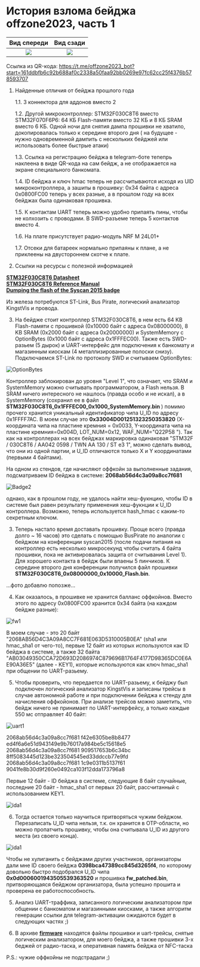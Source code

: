 # История взлома бейджа offzone2023, часть 1

Вид спереди | Вид сзади
:-------------------------:|:-------------------------:
![](/offzone2023/badge1.jpg?raw=true) | ![](/offzone2023/badge3.jpg?raw=true) |

Ссылка из QR-кода: https://t.me/offzone2023_bot?start=161ddbfb6c92b688af0c2338a50faa92bb0269e97fc62cc25f4376b578593707

1. Найденные отличия от бейджа прошлого года
   
   1.1. 3 коннектора для аддонов вместо 2
   
   1.2. Другой микроконтроллер: STM32F030C8T6 вместо STM32F070F6P6: 64 КБ Flash-памяти вместо 32 КБ и 8 КБ SRAM вместо 6 КБ. Одной ночи для снятия дампа прошивки не хватило, докопировалась только к середине второго дня ( на будущее - нужно одновременной дампить с нескольких бейджей или использовать более быстрые атаки)
   
   1.3. Ссылка на регистрацию бейджа в telegram-боте тепепрь наклеена в виде QR-кода на сам бейдж, а не отображается на экране специального банкомата.
   
   1.4. ID бейджа и ключ hmac теперь не рассчитываются исходя из UID микроконтроллера, а зашиты в прошивку: 0x34 байта с адреса 0x0800FC00 теперь у всех разные, а в прошлом году на всех бейджах была одинаковая прошивка.

   1.5. К контактам UART теперь можно удобно припаять пины, чтобы не колхозить с проводами. В SWD-разъеме теперь 5 контактов вместо 4.

   1.6. На плате присутствует радио-модуль NRF M 24L01+

   1.7. Отсеки для батареек нормально припаяны к плане, а не приклеены на двустороннем скотче к плате.
   
2. Ссылки на ресурсы с полезной информацией

<b>[STM32F030C8T6 Datasheet](https://www.st.com/resource/en/datasheet/stm32f030c8.pdf)</b><br/>
<b>[STM32F030C8T6 Reference Manual](https://www.st.com/resource/en/reference_manual/rm0360-stm32f030x4x6x8xc-and-stm32f070x6xb-advanced-armbased-32bit-mcus-stmicroelectronics.pdf)</b><br/>
<b>[Dumping the flash of the Syscan 2015 badge](https://gist.github.com/egirault/7b3fe7041e1bf5e2258ed5df7083f14d)</b><br/>

Из железа потребуются ST-Link, Bus Pirate, логический анализатор KingstVis и провода.

3. На бейдже стоит контроллер STM32F030C8T6, в нем есть 64 KB Flash-памяти с прошивкой (0x10000 байт с адреса 0x08000000), 8 KB SRAM (0x2000 байт с адреса 0x20000000) и SystemMemory с OptionBytes (0x1000 байт с адреса 0x1FFFEC00). Также есть SWD-разьем (5 дырок) и UART-интерфейс для подключения к банкомату и магазинным киоскам (4 металлизированные полоски снизу). Подключаемся ST-Link по протоколу SWD и считываем OptionBytes:

![OptionBytes](/offzone2023/STM32F030C8T6_OptionBytes.png?raw=true "Option Bytes")

Контроллер заблокирован до уровня "Level 1", что означает, что SRAM и SystemMemory можно считывать программатором, а Flash нельзя.
В SRAM ничего интересного не нашлось (правда особо и не искал), а в SystemMemory (сохранил ее в файл <b>STM32F030C8T6_0x1FFFEC00_0x1000_SystemMemory.bin </b>) помимо прочего хранится уникальный идентификатор чипа U_ID по адресу 0x1FFFF7AC. В моем случае это <b>0x33004D001251323250353820</b> (X-координата чипа на пластине кремния = 0x0033, Y-координата чипа на пластине кремния=0x004D, LOT_NUM=0x12, WAF_NUM="Q22P58 "). Так как на контроллерах на всех бейджах маркировка одинаковая "STM32F / 030C8T6 / AA042 0598 / TWN AA 130 / ST e3 1", можно сделать вывод, что они из одной партии, и U_ID отличаются только X и Y координатами (первыми 4 байтами).

На одном из стендов, где начисляют оффкойн за выполненные задания, подсматриваем ID бейджа в системе: <b>2068ab56d4c3a09a8cc7f681</b>

![Badge2](/offzone2023/badge2.jpg?raw=true "Badge2")

однако, как в прошлом году, не удалось найти хеш-фукнцию, чтобы ID в системе был равен результату применения хеш-фукнции к U_ID контроллера. Возможно, теперь используется hash_hmac с каким-то секретным ключом.

3. Теперь настало время доставать прошивку. Проще всего (правда долго ~ 16 часов) это сделать с помощью BusPirate по аналогии с бейджом на конференции syscan2015 (после подачи питания на контроллер есть несколько микросекунд чтобы считать 4 байта прошивки, пока не активировалась защита от считывания Level 1). Для хорошего контакта в бейдж были впаены 5 пинчиков. К середине второго дня конференции получился файл прошивки <b>STM32F030C8T6_0x08000000_0x10000_Flash.bin</b>.

...фото добавлю попозже...

4. Как оказалось, в прошивке не хранится балланс оффкойнов. Вместо этого по адресу 0x0800FC00 хранится 0x34 байта (на каждом бейдже разные):

![fw1](/offzone2023/fw1.png?raw=true "fw1")

В моем случае - это 20 байт "2068AB56D4C3A09A8CC7F681E063D5310005B0EA" (sha1 или hmac_sha1 от чего-то), первые 12 байт из которых используются как ID бейджа в системе, а также 32 байта "AB03049350CCA72D693D2086974C879696B1764F4177D98365DC0E6AE90A36E5" (далее - KEY1), которые используются как ключ hmac_sha1 при общении по UART-разьему.

5. Чтобы проверить, что передается по UART-разьему, к бейджу был подключен логический анализатор KingstVis и записаны трейсы в случае автономной работе и при подключении бейджа к стенду для начисления оффкойонов. При анализе трейсов можно заметить, что бейдж ничего не принимает по UART-интерфейсу, а только каждые 550 мс отправляет 40 байт:

![uart1](/offzone2023/uart1.png?raw=true "uart1")

2068ab56d4c3a09a8cc7f681 f42e6305be8b8477 ed4f6a6e51d943149e9b76017a984be5c15618e5
2068ab56d4c3a09a8cc7f681 909517653b6c34bc 8ff5083445d123be323504545ed33ddccb77e9fd
2068ab56d4c3a09a8cc7f681 1c9e0311b5137f61 9041fe8b30d9f260e0492ca103f12dda173796a8

Первые 12 байт - ID бейджа в системе, следующие 8 байт случайные, последние 20 байт - hmac_sha1 от первых 20 байт, рассчитанный с использованием KEY1.

![ida1](/offzone2023/ida1.png?raw=true "ida1")
   
6. Тогда остается только научиться притворяться чужим бейджом. Перезаписать U_ID чипа нельзя, т.к. он хранится в OTP-области, но можно пропатчить прошивку, чтобы она считывала U_ID из другого места (из своего конца).

![ida1](/offzone2023/ida1.png?raw=true "ida1")

Чтобы не хулиганить с бейджами других участников, организаторы дали мне ID своего бейджа <b>0398bca47389cc845d3265f4</b>, по которому довольно быстро подобрался U_ID чипа <b>0x0d0006001943505539363520</b> и прошивка <b>fw_patched.bin</b>, притворяющаяся бейджом организатора, была успешно прошита и проверена ее работоспособность.

5. Анализ UART-траффика, записанного логическим анализатором при общении с банкоматом и магазинными киосками, а также алгоритм генерации ссылки для telegram-активации ожидаются будет в следующих частях ;)

6. В архиве <b>[firmware](/offzone2023/firmware.rar "firmware")</b> находятся файлы прошивки и uart-трейсы, снятые логическим анализатором, для моего бейджа, а также прошивки 3-х беджей от радио-таска, и оперативная память бейджа от NFC-таска

P.S.: чужие оффкойны не подстрадали ;)
